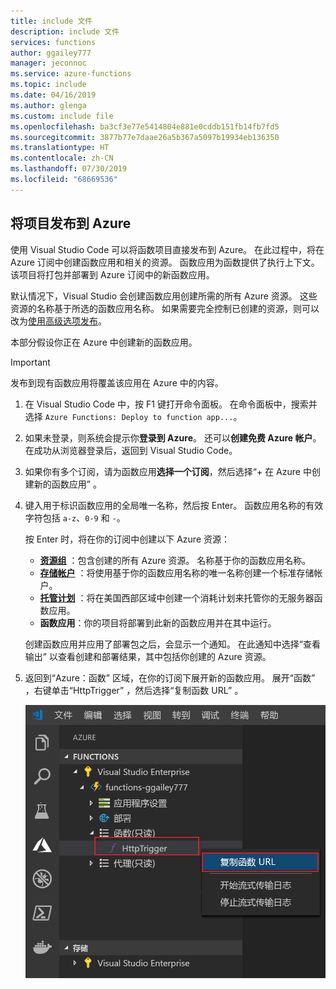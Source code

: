 ```yaml
---
title: include 文件
description: include 文件
services: functions
author: ggailey777
manager: jeconnoc
ms.service: azure-functions
ms.topic: include
ms.date: 04/16/2019
ms.author: glenga
ms.custom: include file
ms.openlocfilehash: ba3cf3e77e5414804e881e0cddb151fb14fb7fd5
ms.sourcegitcommit: 3877b77e7daae26a5b367a5097b19934eb136350
ms.translationtype: HT
ms.contentlocale: zh-CN
ms.lasthandoff: 07/30/2019
ms.locfileid: "68669536"
---
```

## <a name="publish-the-project-to-azure"></a>将项目发布到 Azure

使用 Visual Studio Code 可以将函数项目直接发布到 Azure。 在此过程中，将在 Azure 订阅中创建函数应用和相关的资源。 函数应用为函数提供了执行上下文。 该项目将打包并部署到 Azure 订阅中的新函数应用。

默认情况下，Visual Studio 会创建函数应用创建所需的所有 Azure 资源。 这些资源的名称基于所选的函数应用名称。 如果需要完全控制已创建的资源，则可以改为[使用高级选项发布](../articles/azure-functions/functions-develop-vs-code.md#enable-publishing-with-advanced-create-options)。

本部分假设你正在 Azure 中创建新的函数应用。

> [!IMPORTANT]
> 发布到现有函数应用将覆盖该应用在 Azure 中的内容。

1. 在 Visual Studio Code 中，按 F1 键打开命令面板。 在命令面板中，搜索并选择 `Azure Functions: Deploy to function app...`。

1. 如果未登录，则系统会提示你**登录到 Azure**。 还可以**创建免费 Azure 帐户**。 在成功从浏览器登录后，返回到 Visual Studio Code。 

1. 如果你有多个订阅，请为函数应用**选择一个订阅**，然后选择“+ 在 Azure 中创建新的函数应用”  。

1. 键入用于标识函数应用的全局唯一名称，然后按 Enter。 函数应用名称的有效字符包括 `a-z`、`0-9` 和 `-`。

    按 Enter 时，将在你的订阅中创建以下 Azure 资源：

    * **[资源组](../articles/azure-resource-manager/resource-group-overview.md)** ：包含创建的所有 Azure 资源。 名称基于你的函数应用名称。
    * **[存储帐户](../articles/storage/common/storage-quickstart-create-account.md)** ：将使用基于你的函数应用名称的唯一名称创建一个标准存储帐户。
    * **[托管计划](../articles/azure-functions/functions-scale.md)** ：将在美国西部区域中创建一个消耗计划来托管你的无服务器函数应用。
    * **函数应用**：你的项目将部署到此新的函数应用并在其中运行。

    创建函数应用并应用了部署包之后，会显示一个通知。 在此通知中选择“查看输出”  以查看创建和部署结果，其中包括你创建的 Azure 资源。

1. 返回到“Azure：函数”  区域，在你的订阅下展开新的函数应用。 展开“函数”  ，右键单击“HttpTrigger”  ，然后选择“复制函数 URL”  。

    ![复制新的 HTTP 触发器的函数 URL](./media/functions-publish-project-vscode/function-copy-endpoint-url.png)
